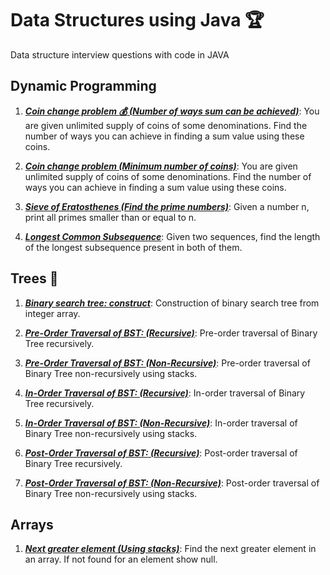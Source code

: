 # Data Structures using Java :trophy:
Data structure interview questions with code in JAVA

## Dynamic Programming
1) [***Coin change problem :moneybag: (Number of ways sum can be achieved)***](Data-Structures-Java/blob/master/src/com/anudev/ds/dynamicprogramming/CoinChangeProblem.java): You are given unlimited supply of coins of some denominations. Find the number of ways you can achieve in finding a sum value using these coins.

2) [***Coin change problem (Minimum number of coins)***](Data-Structures-Java/blob/master/src/com/anudev/ds/dynamicprogramming/CoinChangeProblem.java): You are given unlimited supply of coins of some denominations. Find the number of ways you can achieve in finding a sum value using these coins.

3) [***Sieve of Eratosthenes (Find the prime numbers)***](Data-Structures-Java/blob/master/src/com/anudev/ds/dynamicprogramming/SeiveOfEratosthenes.java): Given a number n, print all primes smaller than or equal to n.

4) [***Longest Common Subsequence***](Data-Structures-Java/blob/master/src/com/anudev/ds/dynamicprogramming/LongestCommonSubsequence.java): Given two sequences, find the length of the longest subsequence present in both of them.


## Trees :deciduous_tree:
1) [***Binary search tree: construct***](Data-Structures-Java/blob/master/src/com/anudev/ds/trees/ConstructBinarySearchTree.java): Construction of binary search tree from integer array.

1) [***Pre-Order Traversal of BST: (Recursive)***](Data-Structures-Java/blob/master/src/com/anudev/ds/trees/PreOrderTraversal.java): Pre-order traversal of Binary Tree recursively.

2) [***Pre-Order Traversal of BST: (Non-Recursive)***](Data-Structures-Java/blob/master/src/com/anudev/ds/trees/PreOrderTraversal.java): Pre-order traversal of Binary Tree non-recursively using stacks.

3) [***In-Order Traversal of BST: (Recursive)***](Data-Structures-Java/blob/master/src/com/anudev/ds/trees/InOrderTraversal.java): In-order traversal of Binary Tree recursively.

4) [***In-Order Traversal of BST: (Non-Recursive)***](Data-Structures-Java/blob/master/src/com/anudev/ds/trees/InOrderTraversal.java): In-order traversal of Binary Tree non-recursively using stacks.

5) [***Post-Order Traversal of BST: (Recursive)***](Data-Structures-Java/blob/master/src/com/anudev/ds/trees/PostOrderTraversal.java): Post-order traversal of Binary Tree recursively.

6) [***Post-Order Traversal of BST: (Non-Recursive)***](Data-Structures-Java/blob/master/src/com/anudev/ds/trees/PostOrderTraversal.java): Post-order traversal of Binary Tree non-recursively using stacks.


## Arrays

1) [***Next greater element (Using stacks)***](Data-Structures-Java/blob/master/src/com/anudev/ds/arrays/NextGreaterElement.java): Find the next greater element in an array. If not found for an element show null.

